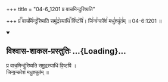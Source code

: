+++
title = "04-6_1201 प्र वाचमिन्दुरिष्यति"

+++
प्र꣢꣫ वाच꣣मि꣡न्दु꣢रिष्यति समु꣣द्र꣡स्याधि꣢꣯ वि꣣ष्ट꣡पि꣢। जि꣢न्व꣣न्को꣡शं꣢ मधु꣣श्चु꣡त꣢म् ॥ 04-6:1201 ॥

<div class="js_include" newlevelforh1="2" title="विश्वास-शाकल-प्रस्तुतिः" unfilled url="/vedAH_Rk/shAkalam/saMhitA/vishvAsa-prastutiH/09/012/06_pra_vAchaminduriShyati.md">
<details open><summary><h2>विश्वास-शाकल-प्रस्तुतिः ...{Loading}...</h2></summary>


प्र वाच॒मिन्दु॑रिष्यति समु॒द्रस्याधि॑ वि॒ष्टपि॑ ।  
जिन्व॒न्कोशं॑ मधु॒श्चुत॑म् ॥

</details>
</div>